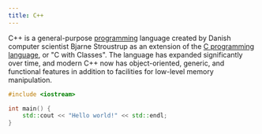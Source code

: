 ```yaml
---
title: C++
---
```


C++ is a general-purpose [programming](/tags/programming) language created by Danish computer scientist Bjarne Stroustrup as an extension of the [C programming language](/tags/c), or "C with Classes". The language has expanded significantly over time, and modern C++ now has object-oriented, generic, and functional features in addition to facilities for low-level memory manipulation.

```cpp
#include <iostream>

int main() {
    std::cout << "Hello world!" << std::endl;
}
```
